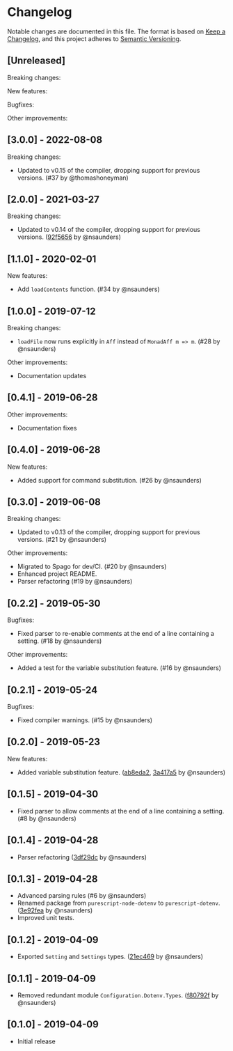 # Changelog

Notable changes are documented in this file. The format is based on [Keep a Changelog](https://keepachangelog.com/en/1.0.0/), and this project adheres to [Semantic Versioning](https://semver.org/spec/v2.0.0.html).

## [Unreleased]

Breaking changes:

New features:

Bugfixes:

Other improvements:

## [3.0.0] - 2022-08-08

Breaking changes:
- Updated to v0.15 of the compiler, dropping support for previous versions. (#37 by @thomashoneyman)

## [2.0.0] - 2021-03-27

Breaking changes:
- Updated to v0.14 of the compiler, dropping support for previous versions. ([92f5656](https://github.com/nsaunders/purescript-dotenv/commit/92f56564b34760a3d959c9bd1658672d8e0034c9) by @nsaunders)

## [1.1.0] - 2020-02-01

New features:
- Add `loadContents` function. (#34 by @nsaunders)

## [1.0.0] - 2019-07-12

Breaking changes:
- `loadFile` now runs explicitly in `Aff` instead of `MonadAff m => m`. (#28 by @nsaunders)

Other improvements:
- Documentation updates

## [0.4.1] - 2019-06-28

Other improvements:
- Documentation fixes

## [0.4.0] - 2019-06-28

New features:
- Added support for command substitution. (#26 by @nsaunders)

## [0.3.0] - 2019-06-08

Breaking changes:
- Updated to v0.13 of the compiler, dropping support for previous versions. (#21 by @nsaunders)

Other improvements:
- Migrated to Spago for dev/CI. (#20 by @nsaunders)
- Enhanced project README.
- Parser refactoring (#19 by @nsaunders)

## [0.2.2] - 2019-05-30

Bugfixes:
- Fixed parser to re-enable comments at the end of a line containing a setting. (#18 by @nsaunders)

Other improvements:
- Added a test for the variable substitution feature. (#16 by @nsaunders)

## [0.2.1] - 2019-05-24

Bugfixes:
- Fixed compiler warnings. (#15 by @nsaunders)

## [0.2.0] - 2019-05-23

New features:
- Added variable substitution feature. ([ab8eda2](https://github.com/nsaunders/purescript-dotenv/commit/ab8eda2d1b97a359d2cd9f24703a38ff02d6a515), [3a417a5](https://github.com/nsaunders/purescript-dotenv/commit/3a417a5923cbd857b0e8cfb4c2f2d35fcdb8a374) by @nsaunders)

## [0.1.5] - 2019-04-30

- Fixed parser to allow comments at the end of a line containing a setting. (#8 by @nsaunders)

## [0.1.4] - 2019-04-28

- Parser refactoring ([3df29dc](https://github.com/nsaunders/purescript-dotenv/commit/3df29dc08110f1aba60c39419cd53bd68092b263) by @nsaunders)

## [0.1.3] - 2019-04-28

- Advanced parsing rules (#6 by @nsaunders)
- Renamed package from ```purescript-node-dotenv``` to ```purescript-dotenv```. ([3e92fea](https://github.com/nsaunders/purescript-dotenv/commit/3e92fea617bf6c1414bdf504a038e97c91d1e740) by @nsaunders)
- Improved unit tests.

## [0.1.2] - 2019-04-09

- Exported ```Setting``` and ```Settings``` types. ([21ec469](https://github.com/nsaunders/purescript-dotenv/commit/21ec469b49b8f363a9f0e598b85fa241f88d94e2) by @nsaunders)

## [0.1.1] - 2019-04-09

- Removed redundant module ```Configuration.Dotenv.Types```. ([f80792f](https://github.com/nsaunders/purescript-dotenv/commit/f80792f7ea237377094373be6d57c821c05ef971) by @nsaunders)

## [0.1.0] -  2019-04-09

- Initial release